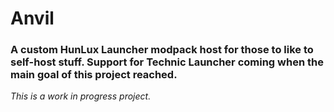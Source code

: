 # Anvil
### A custom HunLux Launcher modpack host for those to like to self-host stuff. Support for Technic Launcher coming when the main goal of this project reached.
*This is a work in progress project.*
